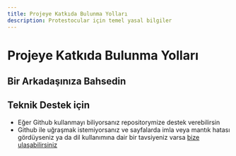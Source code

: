 ```yaml
---
title: Projeye Katkıda Bulunma Yolları
description: Protestocular için temel yasal bilgiler
---
```


# Projeye Katkıda Bulunma Yolları


## Bir Arkadaşınıza Bahsedin


## Teknik Destek için
- Eğer Github kullanmayı biliyorsanız repositorymize destek verebilirsin
- Github ile uğraşmak istemiyorsanız ve sayfalarda imla veya mantık hatası gördüyseniz ya da dil kullanımına dair bir tavsiyeniz varsa [bize ulaşabilirsiniz](/iletisim/)
